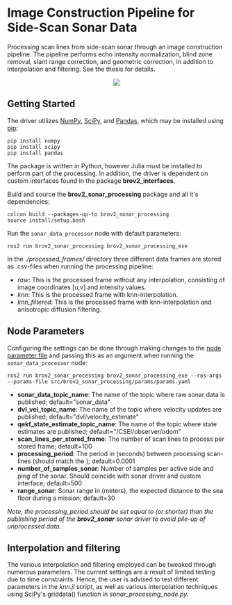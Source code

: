 # Image Construction Pipeline for Side-Scan Sonar Data
Processing scan lines from side-scan sonar through an image construction pipeline. The pipeline performs echo intensity
normalization, blind zone removal, slant range correction, and geometric correction, in addition to interpolation and filtering. See the thesis for details.

<p align="center">
  <img src="https://github.com/bjornrho/Navigation-brov2/blob/main/doc/image_construction_pipeline.jpg"/>
</p>

## Getting Started
The driver utilizes [NumPy](https://numpy.org/), [SciPy](https://scipy.org/), and [Pandas](https://pandas.pydata.org/), which may be installed using [pip](https://pypi.org/project/pip/):
```
pip install numpy
pip install scipy
pip install pandas
```
The package is written in Python, however Julia must be installed to perform part of the processing. In addition, the driver is dependent on custom interfaces found in the package **brov2_interfaces**.

Build and source the **brov2_sonar_processing** package and all it's dependencies:
```
colcon build --packages-up-to brov2_sonar_processing
source install/setup.bash
```
Run the `sonar_data_processor` node with default parameters:
```
ros2 run brov2_sonar_processing brov2_sonar_processing_exe
```

In the *./processed_frames/* directory three different data frames are stored as .csv-files when running the processing pipeline:
* *raw*: This is the processed frame without any interpolation, consisting of image coordinates [u,v] and intensity values.
* *knn*: This is the processed frame with knn-interpolation.
* *knn_filtered*: This is the processed frame with knn-interpolation and anisotropic diffusion filtering.

## Node Parameters
Configuring the settings can be done through making changes to the [node parameter file](params/params.yaml) and passing this as an argument when running the `sonar_data_processor` node:
```
ros2 run brov2_sonar_processing brov2_sonar_processing_exe --ros-args --params-file src/brov2_sonar_processing/params/params.yaml
```
* **sonar_data_topic_name**: The name of the topic where raw sonar data is published; default="sonar_data"
* **dvl_vel_topic_name**: The name of the topic where velocity updates are published; default="dvl/velocity_estimate"
* **qekf_state_estimate_topic_name**: The name of the topic where state estimates are published; default="/CSEI/observer/odom"
* **scan_lines_per_stored_frame**: The number of scan lines to process per stored frame; default=100
* **processing_period**: The period in (seconds) between processing scan-lines (should match the ); default=0.0001
* **number_of_samples_sonar**: Number of samples per active side and ping of the sonar. Should coincide with sonar driver and custom interface; default=500
* **range_sonar**: Sonar range in (meters), the expected distance to the sea floor during a mission; default=30

*Note, the processing_period should be set equal to (or shorter) than the publishing period of the **brov2_sonar** sonar driver to avoid pile-up of unprocessed data.*


## Interpolation and filtering
The various interpolation and filtering employed can be tweaked through numerous parameters. The current settings are a result of limited testing due to time constraints. Hence, the user is advised to test different parameters in the *knn.jl* script, as well as various interpolation techniques using SciPy's griddata() function in *sonar_processing_node.py*.